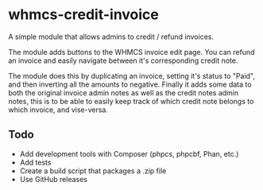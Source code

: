# whmcs-credit-invoice

A simple module that allows admins to credit / refund invoices.

The module adds buttons to the WHMCS invoice edit page. You can refund an invoice
and easily navigate between it's corresponding credit note.

The module does this by duplicating an invoice, setting it's status to "Paid",
and then inverting all the amounts to negative. Finally it adds some data to both
the original invoice admin notes as well as the credit notes admin notes, this is
to be able to easily keep track of which credit note belongs to which invoice, and vise-versa.

## Todo
* Add development tools with Composer (phpcs, phpcbf, Phan, etc.)
* Add tests
* Create a build script that packages a .zip file
* Use GitHub releases
